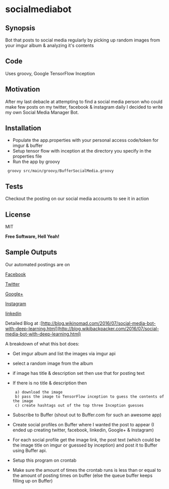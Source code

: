    
   # socialmediabot

## Synopsis

Bot that posts to social media regularly by picking up random images from your imgur album & analyzing it's contents

## Code 

Uses groovy, Google TensorFlow Inception

## Motivation

After my last debacle at attempting to find a social media person who could make few posts on my twitter, facebook & instagram daily I decided to write my own Social Media Manager Bot.

## Installation

* Populate the app.properties with your personal access code/token for imgur & buffer
* Setup tensor flow with inception at the directory you specify in the properties file
* Run the app by groovy 

```
 groovy src/main/groovy/BufferSocialMedia.groovy
```

## Tests

Checkout the posting on our social media accounts to see it in action

## License

MIT

**Free Software, Hell Yeah!**

## Sample Outputs

Our automated postings are on

[Facebook](http://www.facebook.com/wikibackpacker)

[Twitter](http://www.twitter.com/wikibackpacker)

[Google+](https://plus.google.com/b/104257227793890800020/104257227793890800020)

[Instagram](http://www.instagram.com/wikibackpacker/)

[linkedin](https://www.linkedin.com/company/7957818)




Detailed Blog  at :[http://blog.wikinomad.com/2016/07/social-media-bot-with-deep-learning.html](http://blog.wikibackpacker.com/2016/07/social-media-bot-with-deep-learning.html)

A breakdown of what this bot does:

 * Get imgur album and list the images via imgur api
 * select a random image from the album
 * if image has title & description set then use that for posting text
 * If there is no title & description then
 
        a) download the image
        b) pass the image to TensorFlow inception to guess the contents of the image
        c) create hashtags out of the top three Inception guesses
 * Subscribe to Buffer (shout out to Buffer.com for such an awesome app)
 * Create social profiles on Buffer where I wanted the post to appear (I ended up creating twitter, facebook, linkedin, Google+ & Instagram)
 * For each social profile get the image link, the post text (which could be the image title on imgur or guessed by inception) and post it to Buffer using Buffer api.
 * Setup this program on crontab
 * Make sure the amount of times the crontab runs is less than or equal to the amount of posting times on buffer (else the queue buffer keeps filling up on Buffer)

